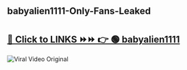 
 ## babyalien1111-Only-Fans-Leaked

# <h2><a href="https://clipsfans.com/babyalien1111&ref=git">🔗 Click to LINKS ⏩⏩ 👉 🟢 babyalien1111 </a></h2>

<a href="https://clipsfans.com/babyalien1111&ref=git" rel="nofollow" data-target="animated-image.originalLink"><img src="https://i.ibb.co.com/xMMVF88/686577567.gif" alt="Viral Video Original" style="max-width: 100%; display: inline-block;" data-target="animated-image.originalImage"></a>
